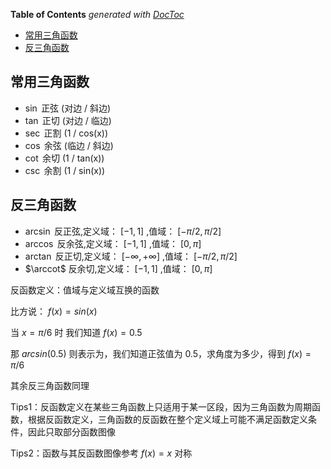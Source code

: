 <!-- START doctoc generated TOC please keep comment here to allow auto update -->
<!-- DON'T EDIT THIS SECTION, INSTEAD RE-RUN doctoc TO UPDATE -->

**Table of Contents** _generated with [DocToc](https://github.com/thlorenz/doctoc)_

- [常用三角函数](#常用三角函数)
- [反三角函数](#反三角函数)

<!-- END doctoc generated TOC please keep comment here to allow auto update -->

## 常用三角函数

- $\sin$ 正弦 (对边 / 斜边)
- $\tan$ 正切 (对边 / 临边)
- $\sec$ 正割 (1 / cos(x))
- $\cos$ 余弦 (临边 / 斜边)
- $\cot$ 余切 (1 / tan(x))
- $\csc$ 余割 (1 / sin(x))

## 反三角函数

- $\arcsin$ 反正弦,定义域： $[-1,1]$ ,值域： $[-\pi/2,\pi/2]$
- $\arccos$ 反余弦,定义域： $[-1,1]$ ,值域： $[0,\pi]$
- $\arctan$ 反正切,定义域： $[-\infty,+\infty]$ ,值域： $[-\pi/2,\pi/2]$
- $\arccot$ 反余切,定义域： $[-1,1]$ ,值域： $[0,\pi]$

反函数定义：值域与定义域互换的函数

比方说： $f(x) = sin(x)$

当 $x = \pi / 6$ 时 我们知道 $f(x) = 0.5$

那 $arcsin(0.5)$ 则表示为，我们知道正弦值为 0.5，求角度为多少，得到 $f(x) = \pi / 6$

其余反三角函数同理

Tips1：反函数定义在某些三角函数上只适用于某一区段，因为三角函数为周期函数，根据反函数定义，三角函数的反函数在整个定义域上可能不满足函数定义条件，因此只取部分函数图像

Tips2：函数与其反函数图像参考 $f(x) = x$ 对称
